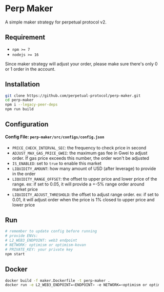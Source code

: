 # Perp Maker

A simple maker strategy for perpetual protocol v2.

## Requirement

-   `npm >= 7`
-   `nodejs >= 16`

Since maker strategy will adjust your order, please make sure there's only 0 or 1 order in the account.

## Installation

```bash
git clone https://github.com/perpetual-protocol/perp-maker.git
cd perp-maker
npm i --legacy-peer-deps
npm run build
```

## Configuration

#### Config File: `perp-maker/src/configs/config.json`

-   `PRICE_CHECK_INTERVAL_SEC`: the frequency to check price in second
-   `ADJUST_MAX_GAS_PRICE_GWEI`: the maximum gas fee in Gwei to adjust order. If gas price exceeds this number, the order won't be adjusted
-   `IS_ENABLED`: set to `true` to enable this market
-   `LIQUIDITY_AMOUNT`: how many amount of USD (after leverage) to provide in the order
-   `LIQUIDITY_RANGE_OFFSET`: the offset to upper price and lower price of the range. ex: if set to 0.05, it will provide a +-5% range order around market price
-   `LIQUIDITY_ADJUST_THRESHOLD`: the offset to adjust range order. ex: if set to 0.01, it will adjust order when the price is 1% closed to upper price and lower price

## Run

```bash
# remember to update config before running
# provide ENVs:
# L2_WEB3_ENDPOINT: web3 endpoint
# NETWORK: optimism or optimism-kovan
# PRIVATE_KEY: your private key
npm start
```

## Docker

```bash
docker build -f maker.Dockerfile -t perp-maker .
docker run -e L2_WEB3_ENDPOINT=<ENDPOINT> -e NETWORK=<optimism or optimism-kovan> -e PRIVATE_KEY=<YOUR_PRIVATE_KEY> perp-maker
```
